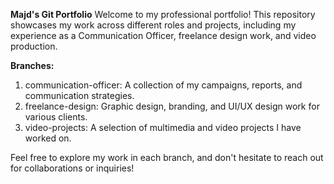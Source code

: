 **Majd's Git Portfolio**
Welcome to my professional portfolio! This repository showcases my work across different roles and projects, including my experience as a Communication Officer, freelance design work, and video production.

**Branches:**
  1. communication-officer: A collection of my campaigns, reports, and communication strategies.
  2. freelance-design: Graphic design, branding, and UI/UX design work for various clients.
  3. video-projects: A selection of multimedia and video projects I have worked on.

Feel free to explore my work in each branch, and don't hesitate to reach out for collaborations or inquiries!
